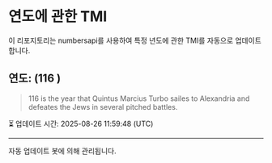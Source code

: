 
# 연도에 관한 TMI

이 리포지토리는 numbersapi를 사용하여 특정 년도에 관한 TMI를 자동으로 업데이트합니다.

## 연도: (116 )
> 116 is the year that Quintus Marcius Turbo sailes to Alexandria and defeates the Jews in several pitched battles.

⏳ 업데이트 시간: 2025-08-26 11:59:48 (UTC)

---
자동 업데이트 봇에 의해 관리됩니다.
